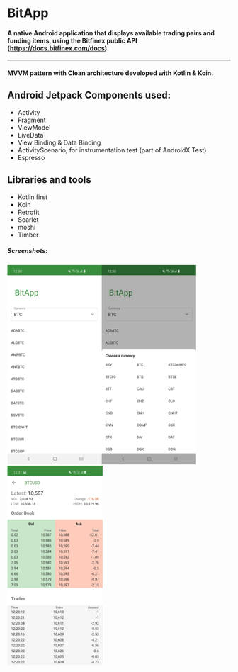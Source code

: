 # BitApp

#### A native Android application that displays available trading pairs and funding items, using the Bitfinex public API (https://docs.bitfinex.com/docs).
 
---

#### MVVM pattern with Clean architecture developed with Kotlin & Koin.

## Android Jetpack Components used:
- Activity
- Fragment
- ViewModel 
- LiveData 
- View Binding & Data Binding
- ActivityScenario, for instrumentation test (part of AndroidX Test) 
- Espresso

## Libraries and tools
- Kotlin first
- Koin 
- Retrofit
- Scarlet 
- moshi 
- Timber

##### Screenshots:
<img alt="NY Times Most Popular Articles" height="450px" src="https://github.com/JabezMMM/BitApp/blob/main/art/Screenshot_20201007-003018_BitApp.jpg" /><img alt="NY Times Most Popular Articles" height="450px" src="https://github.com/JabezMMM/BitApp/blob/main/art/Screenshot_20201007-003045_BitApp.jpg" /><img alt="NY Times Most Popular Articles" height="450px" src="https://github.com/JabezMMM/BitApp/blob/main/art/Screenshot_20201007-003119_BitApp.jpg" />
